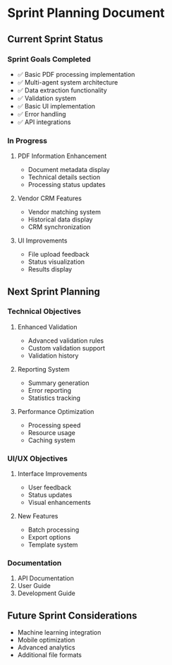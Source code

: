 # Sprint Planning Document

## Current Sprint Status

### Sprint Goals Completed
- ✅ Basic PDF processing implementation
- ✅ Multi-agent system architecture
- ✅ Data extraction functionality
- ✅ Validation system
- ✅ Basic UI implementation
- ✅ Error handling
- ✅ API integrations

### In Progress
1. PDF Information Enhancement
   - Document metadata display
   - Technical details section
   - Processing status updates

2. Vendor CRM Features
   - Vendor matching system
   - Historical data display
   - CRM synchronization

3. UI Improvements
   - File upload feedback
   - Status visualization
   - Results display

## Next Sprint Planning

### Technical Objectives
1. Enhanced Validation
   - Advanced validation rules
   - Custom validation support
   - Validation history

2. Reporting System
   - Summary generation
   - Error reporting
   - Statistics tracking

3. Performance Optimization
   - Processing speed
   - Resource usage
   - Caching system

### UI/UX Objectives
1. Interface Improvements
   - User feedback
   - Status updates
   - Visual enhancements

2. New Features
   - Batch processing
   - Export options
   - Template system

### Documentation
1. API Documentation
2. User Guide
3. Development Guide

## Future Sprint Considerations
- Machine learning integration
- Mobile optimization
- Advanced analytics
- Additional file formats
